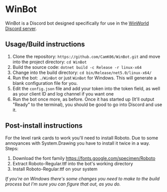# WinBot
WinBot is a Discord bot designed specifically for use in the [WinWorld Discord server](https://discord.gg/HepVSYH).

## Usage/Build instructions
1. Clone the repository: ``https://github.com/CamK06/WinBot.git`` and move into the project directory: ``cd WinBot``
2. Build the source code: ``dotnet build -c Release -r linux-x64``
3. Change into the build directory: ``cd bin/Release/net5.0/linux-x64/``
4. Run the bot: ``./WinBot`` or just ``WinBot`` for Windows. This will generate a blank configuration file for you.
5. Edit the ``config.json``  file and add your token into the token field, as well as your client ID and log channel if you want one
6. Run the bot once more, as before. Once it has started up (It'll output "Ready" to the terminal), you should be good to go into Discord and use it.

## Post-install instructions
For the level rank cards to work you'll need to install Roboto. Due to some annoyances with System.Drawing you have to install it twice in a way.
Steps:

1. Download the font family https://fonts.google.com/specimen/Roboto
2. Extract Roboto-Regular.ttf into the bot's working directory
3. Install Roboto-Regular.ttf on your system

*If you're on Windows there's some changes you need to make to the build process but I'm sure you can figure that out, as you do.*

